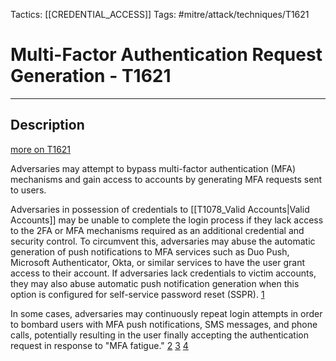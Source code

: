 Tactics: [[CREDENTIAL_ACCESS]]
Tags: #mitre/attack/techniques/T1621 

# Multi-Factor Authentication Request Generation - T1621
---
## Description
[more on T1621](https://attack.mitre.org/techniques/T1621)

Adversaries may attempt to bypass multi-factor authentication (MFA) mechanisms and gain access to accounts by generating MFA requests sent to users.

Adversaries in possession of credentials to [[T1078_Valid Accounts|Valid Accounts]] may be unable to complete the login process if they lack access to the 2FA or MFA mechanisms required as an additional credential and security control. To circumvent this, adversaries may abuse the automatic generation of push notifications to MFA services such as Duo Push, Microsoft Authenticator, Okta, or similar services to have the user grant access to their account. If adversaries lack credentials to victim accounts, they may also abuse automatic push notification generation when this option is configured for self-service password reset (SSPR). [1](https://www.obsidiansecurity.com/blog/behind-the-breach-self-service-password-reset-azure-ad/)

In some cases, adversaries may continuously repeat login attempts in order to bombard users with MFA push notifications, SMS messages, and phone calls, potentially resulting in the user finally accepting the authentication request in response to "MFA fatigue." [2](https://therecord.media/russian-hackers-bypass-2fa-by-annoying-victims-with-repeated-push-notifications/) [3](https://portswigger.net/daily-swig/mfa-fatigue-attacks-users-tricked-into-allowing-device-access-due-to-overload-of-push-notifications) [4](https://www.mandiant.com/resources/russian-targeting-gov-business)
